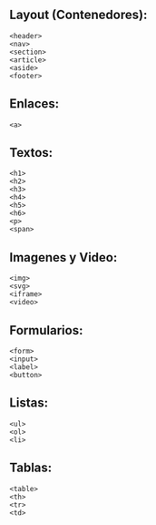 <h2>Layout (Contenedores):</h2>

    <header>
    <nav>
    <section>
    <article>
    <aside>
    <footer>

<h2>Enlaces:</h2>

    <a>

<h2>Textos:</h2>

    <h1>
    <h2>
    <h3>
    <h4>
    <h5>
    <h6>
    <p>
    <span>

<h2>Imagenes y Video:</h2>

    <img>
    <svg>
    <iframe>
    <video>

<h2>Formularios:</h2>

    <form>
    <input>
    <label>
    <button>

 <h2>Listas:</h2>

    <ul>
    <ol>
    <li>

 <h2>Tablas:</h2>   

    <table>
    <th>
    <tr>
    <td>

    